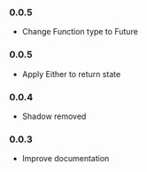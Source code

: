 ### 0.0.5
- Change Function type to Future 

### 0.0.5
- Apply Either to return state

### 0.0.4
- Shadow removed

### 0.0.3
- Improve documentation
